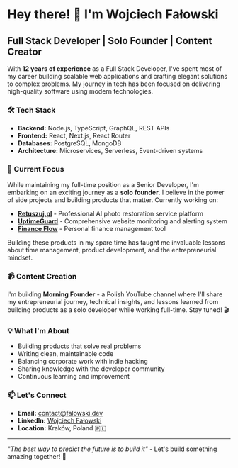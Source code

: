# Hey there! 👋 I'm Wojciech Fałowski

## Full Stack Developer | Solo Founder | Content Creator

With **12 years of experience** as a Full Stack Developer, I've spent most of my career building scalable web applications and crafting elegant solutions to complex problems. My journey in tech has been focused on delivering high-quality software using modern technologies.

### 🛠️ Tech Stack
- **Backend:** Node.js, TypeScript, GraphQL, REST APIs
- **Frontend:** React, Next.js, React Router
- **Databases:** PostgreSQL, MongoDB
- **Architecture:** Microservices, Serverless, Event-driven systems

### 🚀 Current Focus
While maintaining my full-time position as a Senior Developer, I'm embarking on an exciting journey as a **solo founder**. I believe in the power of side projects and building products that matter. Currently working on:

- **[Retuszuj.pl](https://www.retuszuj.pl)** - Professional AI photo restoration service platform
- **[UptimeGuard](https://uptimeguard.xyz)** - Comprehensive website monitoring and alerting system
- **[Finance Flow](https://financeflow.one)** - Personal finance management tool

Building these products in my spare time has taught me invaluable lessons about time management, product development, and the entrepreneurial mindset.

### 📹 Content Creation
I'm building **Morning Founder** - a Polish YouTube channel where I'll share my entrepreneurial journey, technical insights, and lessons learned from building products as a solo developer while working full-time. Stay tuned! 🎬

### 💡 What I'm About
- Building products that solve real problems
- Writing clean, maintainable code
- Balancing corporate work with indie hacking
- Sharing knowledge with the developer community
- Continuous learning and improvement

### 📫 Let's Connect
- **Email:** contact@falowski.dev
- **LinkedIn:** [Wojciech Fałowski](https://www.linkedin.com/in/wojciech-falowski/)
- **Location:** Kraków, Poland 🇵🇱

---

*"The best way to predict the future is to build it"* - Let's build something amazing together! 🚀